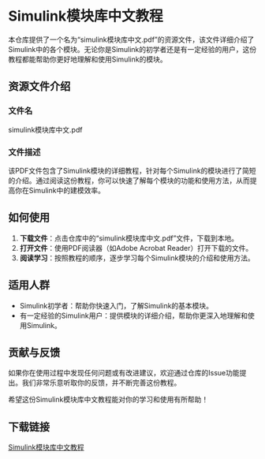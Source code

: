 # Simulink模块库中文教程

本仓库提供了一个名为“simulink模块库中文.pdf”的资源文件，该文件详细介绍了Simulink中的各个模块。无论你是Simulink的初学者还是有一定经验的用户，这份教程都能帮助你更好地理解和使用Simulink的模块。

## 资源文件介绍

### 文件名
simulink模块库中文.pdf

### 文件描述
该PDF文件包含了Simulink模块的详细教程，针对每个Simulink的模块进行了简短的介绍。通过阅读这份教程，你可以快速了解每个模块的功能和使用方法，从而提高你在Simulink中的建模效率。

## 如何使用

1. **下载文件**：点击仓库中的“simulink模块库中文.pdf”文件，下载到本地。
2. **打开文件**：使用PDF阅读器（如Adobe Acrobat Reader）打开下载的文件。
3. **阅读学习**：按照教程的顺序，逐步学习每个Simulink模块的介绍和使用方法。

## 适用人群

- Simulink初学者：帮助你快速入门，了解Simulink的基本模块。
- 有一定经验的Simulink用户：提供模块的详细介绍，帮助你更深入地理解和使用Simulink。

## 贡献与反馈

如果你在使用过程中发现任何问题或有改进建议，欢迎通过仓库的Issue功能提出。我们非常乐意听取你的反馈，并不断完善这份教程。

希望这份Simulink模块库中文教程能对你的学习和使用有所帮助！

## 下载链接

[Simulink模块库中文教程](https://pan.quark.cn/s/7b0c73013bcf)